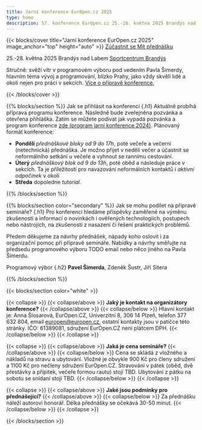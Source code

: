 ```yaml
---
title: Jarní konference EurOpen.cz 2025
type: home
description: 57. konference EurOpen.cz 25.-28. května 2025 Brandýs nad Labem
---
```


{{< blocks/cover title="Jarní konference EurOpen.cz 2025" image_anchor="top" height="auto" >}}
<a class="btn btn-lg btn-primary me-3 mb-4" href="#td-block-1">
Zúčastnit se
</a>
<a class="btn btn-lg btn-secondary me-3 mb-4" href="#td-block-2">
Mít přednášku
</a>
<p class="lead mt-3 mb-3 fw-bold">
25.-28. května 2025 Brandýs nad Labem <a href="https://www.sportcentrumbrandys.cz/">Sportcentrum Brandýs</a>
</p>
<p class="lead mt-3 mb-3">
Stručně: svěží vítr v programovém výboru pod vedením Pavla Šimerdy, hlavním téma vývoj a programování, blízko Prahy, jako vždy skvělí lidé a okolí nejen pro práci v sekcích.
<a href="#td-block-2">Více o přípravě konference.</a> </p>
{{< /blocks/cover >}}

{{% blocks/section %}}
Jak se přihlásit na konferenci
{.h1}
Aktuálně probíhá příprava programu konference. Následně bude zveřejněna pozvánka a otevřena přihláška. Zatím se můžete podívat jak vypadá pozvánka a program konference [zde (program jarní konference 2024)](https://europen.zcu.cz/Anot/56/56poz.pdf). Plánovaný formát konference:
- **Pondělí** *přednáškové bloky od 9 do 17h*, poté večeře a večerní (netechnická) přednáška. Je možno přijet v neděli večer a účastnit se neformálního setkání u večeře a vyhnout se rannímu cestování.
- **Úterý** *přednáškový blok od 9 do 13h*, poté oběd a následuje práce v sekcích. Ta je příležitostí pro navazování neformálních kontaktů i *aktivní odpočinek* v okolí
- **Středa** dopoledne *tutorial*.

{{% /blocks/section %}}


{{% blocks/section color="secondary" %}}
Jak se mohu podílet na přípravě semináře?
{.h1}
Pro konferenci hledáme příspěvky zaměřené na výměnu zkušeností a informací o novinkách i ověřených technologiích, postupech nebo nástrojích, na zkušenosti z nasazení či řešení praktických problémů.

Předem děkujeme za návrhy přednášek, nápady koho oslovit i za organizační pomoc při přípravě semináře.
Nabídky a návrhy směřujte na předsedu programového výboru TODO email nebo něco jiného na Pavla Šimerdu.

Programový výbor
{.h2}
**Pavel Šimerda**, Zdeněk Šustr, Jiří Sitera

{{% /blocks/section %}}

{{< blocks/section color="white" >}}

{{< collapse >}}
{{< collapse/above >}}
**Jaký je kontakt na organizátory konference?**
{{< /collapse/above >}}
{{< collapse/below >}}
Hlavní kontakt je: Anna Šlosarová, EurOpen.CZ, Univerzitní 8, 306 14 Plzeň, telefon 377 632 804, email europen@europen.cz, ostatní kontakty jsou v patičce této stránky. IČO: 61389081, sdružení EurOpen.CZ není plátcem DPH.
{{< /collapse/below >}}
{{< /collapse >}}

{{< collapse >}}
{{< collapse/above >}}
**Jaká je cena semináře?**
{{< /collapse/above >}}
{{< collapse/below >}}
Cena se skládá z vložného a nákladů na stravu a ubytování. Vložné je obvykle 900 Kč pro členy sdružení a 1100 Kč pro nečleny sdružení EurOpen.CZ. Stravování v pátek (oběd, dvě přestávky a přípitek, večeře formou rautu) stojí TBD. Ubytování z pátku na sobotu se snídaní stojí TBD.
{{< /collapse/below >}}
{{< /collapse >}}

{{< collapse >}}
{{< collapse/above >}}
**Jaké jsou podmínky pro přednášející?**
{{< /collapse/above >}}
{{< collapse/below >}}
Za přednášku náleží autorovi honorář. Délka přednášky se očekává 30-50 minut.
{{< /collapse/below >}}
{{< /collapse >}}


{{< /blocks/section >}}
